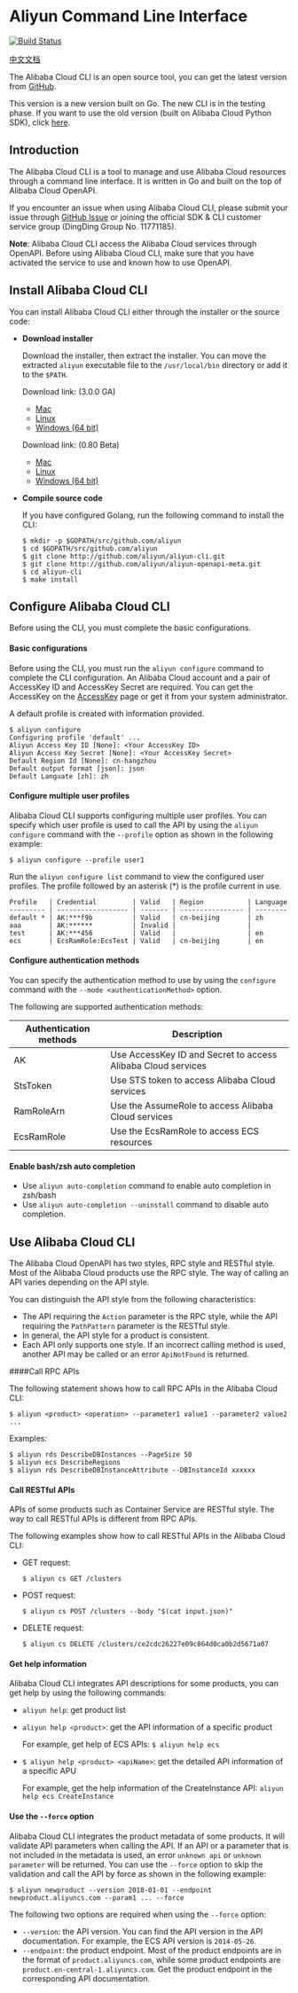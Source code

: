 # Aliyun Command Line Interface

[![Build Status](https://travis-ci.org/aliyun/aliyun-cli.svg?branch=master)](https://travis-ci.org/aliyun/aliyun-cli) 

[中文文档](./README_zh.md)

The Alibaba Cloud CLI is an open source tool, you can get the latest version from [GitHub](https://github.com/aliyun/aliyun-cli).

This version is a new version built on Go. The new CLI is in the testing phase.  If you want to use the old version (built on Alibaba Cloud Python SDK), click [here](https://github.com/aliyun/aliyun-cli/tree/python_final).

## Introduction

The Alibaba Cloud CLI is a tool to manage and use Alibaba Cloud resources through a command line interface. It is written in Go and built on the top of Alibaba Cloud OpenAPI.

If you encounter an issue when using Alibaba Cloud CLI, please submit your issue through [GitHub Issue](https://github.com/aliyun/aliyun-cli/issues/new) or joining the official SDK & CLI customer service group (DingDing Group No. 11771185).

**Note**: Alibaba Cloud CLI access the Alibaba Cloud services through OpenAPI. Before using Alibaba Cloud CLI, make sure that you have activated the service to use and known how to use OpenAPI.

## Install Alibaba Cloud CLI

You can install Alibaba Cloud CLI either through the installer or the source code:

- **Download installer**

	Download the installer, then extract the installer. You can move the extracted `aliyun` executable file to the `/usr/local/bin` directory or add it to the `$PATH`.

	Download link: (3.0.0 GA)

	- [Mac](http://aliyun-cli.oss-cn-hangzhou.aliyuncs.com/aliyun-cli-macosx-3.0.0-amd64.tgz)
	- [Linux](http://aliyun-cli.oss-cn-hangzhou.aliyuncs.com/aliyun-cli-linux-3.0.0-amd64.tgz)
	- [Windows (64 bit)](http://aliyun-cli.oss-cn-hangzhou.aliyuncs.com/aliyun-cli-windows-3.0.0-amd64.zip)

    Download link: (0.80 Beta)

	- [Mac](http://aliyun-cli.oss-cn-hangzhou.aliyuncs.com/aliyun-cli-macosx-0.80-amd64.tgz)
	- [Linux](http://aliyun-cli.oss-cn-hangzhou.aliyuncs.com/aliyun-cli-linux-0.80-amd64.tgz)
	- [Windows (64 bit)](http://aliyun-cli.oss-cn-hangzhou.aliyuncs.com/aliyun-cli-windows-0.80-amd64.zip)

- **Compile source code**

	If you have configured Golang, run the following command to install the CLI:

	```
	$ mkdir -p $GOPATH/src/github.com/aliyun
	$ cd $GOPATH/src/github.com/aliyun
	$ git clone http://github.com/aliyun/aliyun-cli.git
	$ git clone http://github.com/aliyun/aliyun-openapi-meta.git
	$ cd aliyun-cli
	$ make install
	```

## Configure Alibaba Cloud CLI

Before using the CLI, you must complete the basic configurations.

#### Basic configurations

Before using the CLI, you must run the `aliyun configure` command to complete the CLI configuration. An Alibaba Cloud account and a pair of AccessKey ID and AccessKey Secret are required. You can get the AccessKey on the [AccessKey](https://ak-console.aliyun.com/#/accesskey) page or get it from your system administrator.

 A default profile is created with information provided.

```
$ aliyun configure
Configuring profile 'default' ...
Aliyun Access Key ID [None]: <Your AccessKey ID>
Aliyun Access Key Secret [None]: <Your AccessKey Secret>
Default Region Id [None]: cn-hangzhou
Default output format [json]: json
Default Languate [zh]: zh
```

#### Configure multiple user profiles

Alibaba Cloud CLI supports configuring multiple user profiles. You can specify which user profile is used to call the API by using the `aliyun configure` command with the `--profile` option as shown in the following example:

`$ aliyun configure --profile user1`


Run the `aliyun configure list` command to view the configured user profiles. The profile followed by an asterisk (*) is the profile current in use.

```
Profile   | Credential         | Valid   | Region           | Language
--------- | ------------------ | ------- | ---------------- | --------
default * | AK:***f9b          | Valid   | cn-beijing       | zh
aaa       | AK:******          | Invalid |                  |
test      | AK:***456          | Valid   |                  | en
ecs       | EcsRamRole:EcsTest | Valid   | cn-beijing       | en
```

#### Configure authentication methods

You can specify the authentication method to use by using the `configure` command with the `--mode <authenticationMethod>` option.

The following are supported authentication methods:

| Authentication methods  | Description |
| --------       | -------- |
| AK             | Use AccessKey ID and Secret to access Alibaba Cloud services |
| StsToken       | Use STS token to access Alibaba Cloud services    |
| RamRoleArn     | Use the AssumeRole to access Alibaba Cloud services    |
| EcsRamRole     | Use the EcsRamRole to access ECS resources   |


#### Enable bash/zsh auto completion

- Use `aliyun auto-completion` command to enable auto completion in zsh/bash
- Use `aliyun auto-completion --uninstall` command to disable auto completion.

## Use Alibaba Cloud CLI

The Alibaba Cloud OpenAPI has two styles, RPC style and RESTful style. Most of the Alibaba Cloud products use the RPC style. The way of calling an API varies depending on the API style.

You can distinguish the API style from the following characteristics:

- The API requiring the `Action` parameter is the RPC style, while the API requiring the `PathPattern` parameter is the RESTful style.
- In general, the API style for a product is consistent.
- Each API only supports one style. If an incorrect calling method is used, another API may be called or an error `ApiNotFound` is returned.

####Call RPC APIs

The following statement shows how to call RPC APIs in the Alibaba Cloud CLI:

```
$ aliyun <product> <operation> --parameter1 value1 --parameter2 value2 ...
```

Examples:

```
$ aliyun rds DescribeDBInstances --PageSize 50
$ aliyun ecs DescribeRegions
$ aliyun rds DescribeDBInstanceAttribute --DBInstanceId xxxxxx
```


#### Call RESTful APIs

APIs of some products such as Container Service are RESTful style. The way to call RESTful APIs is different from RPC APIs. 

The following examples show how to call RESTful APIs in the Alibaba Cloud CLI:

- GET request:

	```
	$ aliyun cs GET /clusters
	```

- POST request:

	```
	$ aliyun cs POST /clusters --body "$(cat input.json)"
	```

- DELETE request:

	```
	$ aliyun cs DELETE /clusters/ce2cdc26227e09c864d0ca0b2d5671a07
	```

#### Get help information

Alibaba Cloud CLI integrates API descriptions for some products, you can get help by using the following commands:

- `aliyun help`: get product list

- `aliyun help <product>`: get the API information of a specific product

	For example, get help of ECS APIs: `$ aliyun help ecs`

- `$ aliyun help <product> <apiName>`: get the detailed API information of a specific APU

	For example, get the help information of the CreateInstance API: `aliyun help ecs CreateInstance`

#### Use the `--force` option

Alibaba Cloud CLI integrates the product metadata of some products. It will validate API parameters when calling the API. If an API or a parameter that is not included in the metadata is used, an error `unknown api` or `unknown parameter` will be returned. You can use the `--force` option to skip the validation and call the API by force as shown in the following example:

```
$ aliyun newproduct --version 2018-01-01 --endpoint newproduct.aliyuncs.com --param1 ... --force
```

The following two options are required when using the `--force` option:

- `--version`: the API version. You can find the API version in the API documentation. For example, the ECS API version is `2014-05-26`.
- `--endpoint`: the product endpoint. Most of the product endpoints are in the format of `product.aliyuncs.com`, while some product endpoints are `product.en-central-1.aliyuncs.com`. Get the product endpoint in the corresponding API documentation.

